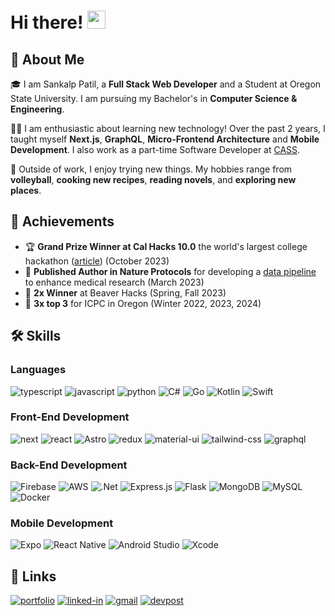 # Hi there! <img src="https://media.giphy.com/media/hvRJCLFzcasrR4ia7z/giphy.gif" width="29px" height="29px">

## 🚀 About Me

🎓 I am Sankalp Patil, a **Full Stack Web Developer** and a Student at Oregon State University. I am pursuing my Bachelor's in **Computer Science & Engineering**.

👨‍💻 I am enthusiastic about learning new technology! Over the past 2 years, I taught myself **Next.js**, **GraphQL**, **Micro-Frontend Architecture** and **Mobile Development**. I also work as a part-time Software Developer at [CASS](https://cass.oregonstate.edu/).

🎸 Outside of work, I enjoy trying new things. My hobbies range from **volleyball**, **cooking new recipes**, **reading novels**, and **exploring new places**.

## 🏅 Achievements

-   🏆 **Grand Prize Winner at Cal Hacks 10.0** the world's largest college hackathon ([article](https://engineering.oregonstate.edu/all-stories/oregon-state-team-wins-top-prize-cal-hacks-competition)) (October 2023)
-   🧬 **Published Author in Nature Protocols** for developing a [data pipeline](https://www.nature.com/articles/s41596-024-00960-w) to enhance medical research (March 2023)
-   🦫 **2x Winner** at Beaver Hacks (Spring, Fall 2023)
-   🤝 **3x top 3** for ICPC in Oregon (Winter 2022, 2023, 2024)

## 🛠️ Skills

### Languages

![typescript](https://img.shields.io/badge/TypeScript-3178C6?style=for-the-badge&logo=typescript&logoColor=white)
![javascript](https://img.shields.io/badge/JavaScript-323330?style=for-the-badge&logo=javascript&logoColor=F7DF1E)
![python](https://img.shields.io/badge/Python-3776AB?style=for-the-badge&logo=python&logoColor=white)
![C#](https://img.shields.io/badge/c%23-%23239120.svg?style=for-the-badge&logo=csharp&logoColor=white)
![Go](https://img.shields.io/badge/go-%2300ADD8.svg?style=for-the-badge&logo=go&logoColor=white)
![Kotlin](https://img.shields.io/badge/kotlin-%237F52FF.svg?style=for-the-badge&logo=kotlin&logoColor=white)
![Swift](https://img.shields.io/badge/swift-F54A2A?style=for-the-badge&logo=swift&logoColor=white)

### Front-End Development

![next](https://img.shields.io/badge/Next-000000?style=for-the-badge&logo=nextdotjs&logoColor=FFFFFF)
![react](https://img.shields.io/badge/React-20232A?style=for-the-badge&logo=react&logoColor=61DAFB)
![Astro](https://img.shields.io/badge/astro-%232C2052.svg?style=for-the-badge&logo=astro&logoColor=white)
![redux](https://img.shields.io/badge/Redux-593D88?style=for-the-badge&logo=redux&logoColor=white)
![material-ui](https://img.shields.io/badge/Material_UI-0081CB?style=for-the-badge&logo=mui&logoColor=white)
![tailwind-css](https://img.shields.io/badge/tailwind_css-06B6D4?style=for-the-badge&logo=tailwind-css&logoColor=white)
![graphql](https://img.shields.io/badge/GraphQL-E434AA?style=for-the-badge&logo=graphql&logoColor=white)

### Back-End Development

![Firebase](https://img.shields.io/badge/firebase-%23039BE5.svg?style=for-the-badge&logo=firebase)
![AWS](https://img.shields.io/badge/AWS-%23FF9900.svg?style=for-the-badge&logo=amazon-aws&logoColor=white)
![.Net](https://img.shields.io/badge/.NET-5C2D91?style=for-the-badge&logo=.net&logoColor=white)
![Express.js](https://img.shields.io/badge/express.js-%23404d59.svg?style=for-the-badge&logo=express&logoColor=%2361DAFB)
![Flask](https://img.shields.io/badge/flask-%23000.svg?style=for-the-badge&logo=flask&logoColor=white)
![MongoDB](https://img.shields.io/badge/MongoDB-%234ea94b.svg?style=for-the-badge&logo=mongodb&logoColor=white)
![MySQL](https://img.shields.io/badge/mysql-%2300f.svg?style=for-the-badge&logo=mysql&logoColor=white)
![Docker](https://img.shields.io/badge/docker-%230db7ed.svg?style=for-the-badge&logo=docker&logoColor=white)

### Mobile Development

![Expo](https://img.shields.io/badge/expo-1C1E24?style=for-the-badge&logo=expo&logoColor=#D04A37)
![React Native](https://img.shields.io/badge/react_native-%2320232a.svg?style=for-the-badge&logo=react&logoColor=%2361DAFB)
![Android Studio](https://img.shields.io/badge/Android%20Studio-3DDC84.svg?style=for-the-badge&logo=android-studio&logoColor=white)
![Xcode](https://img.shields.io/badge/Xcode-007ACC?style=for-the-badge&logo=Xcode&logoColor=white)


## 🔗 Links

[![portfolio](https://img.shields.io/badge/Portfolio-5340ff?style=for-the-badge&logo=Google-chrome&logoColor=white)](https://sankalpspatil.netlify.app/)
[![linked-in](https://img.shields.io/badge/LinkedIn-0077B5?style=for-the-badge&logo=LinkedIn&logoColor=white)](https://www.linkedin.com/in/sankalpspatil)
[![gmail](https://img.shields.io/badge/Gmail-D14836?style=for-the-badge&logo=Gmail&logoColor=white)](mailto:bothellsandy@gmail.com)
[![devpost](https://img.shields.io/badge/Devpost-D14836?style=for-the-badge&logo=Devpost&logoColor=white)](https://devpost.com/patilsa)
